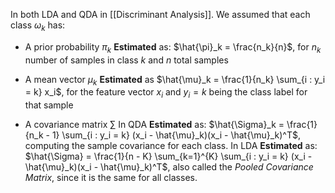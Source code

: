 
In both LDA and QDA in [[Discriminant Analysis]]. We assumed that each class $\omega_k$ has:
- A prior probability $\pi_k$
		**Estimated** as: $\hat{\pi}_k = \frac{n_k}{n}$, for $n_k$ number of samples in class $k$ and $n$ total samples

- A mean vector $\mu_k$
		**Estimated** as $\hat{\mu}_k = \frac{1}{n_k} \sum_{i : y_i = k} x_i$, for the feature vector $x_i$ and $y_i=k$ being the class label for that sample

- A covariance matrix $\sum$ 
		In QDA **Estimated** as: $\hat{\Sigma}_k = \frac{1}{n_k - 1} \sum_{i : y_i = k} (x_i - \hat{\mu}_k)(x_i - \hat{\mu}_k)^T$, computing the sample covariance for each class.
		In LDA **Estimated** as: $\hat{\Sigma} = \frac{1}{n - K} \sum_{k=1}^{K} \sum_{i : y_i = k} (x_i - \hat{\mu}_k)(x_i - \hat{\mu}_k)^T$, also called the *Pooled Covariance Matrix*, since it is the same for all classes.



